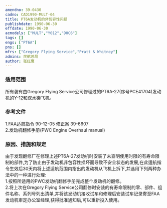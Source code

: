 ```yaml
---
amendno: 39-0430  
cadno: CAD1990-MULT-04  
title: PT6A发动机的非包容性问题  
publishdate: 1990-06-30  
effdate: 1990-06-30  
acmodels: ["MULT","Y012","DHC6"]  
tags: []  
engs: ["PT6A"]  
pns: []  
mfrs: ["Gregory Flying Service","Pratt & Whitney"]  
admins: 民航总局  
author: 张红鹰  
---
```

  
### 适用范围  
所有装有由Gregory Flying Service公司修理过的PT6A-27(序号PCE41704)发动机的Y-12和双水獭飞机。  
  
<!--more-->  
### 参考文件  
  1.FAA适航指令 90-12-05 修正案 39-6607  
  2.发动机翻修手册(PWC Engine Overhaul manual)  
  
### 原因、措施和规定  

  由于发现翻修厂在修理上述PT6A-27发动机时安装了未查明使用时限的有寿命限制的部件,为了防止由于发动机非包容性损坏而导致不安全状态的发展,在此适航指令生效后30天内将上述适航范围内指出的发动机从飞机上拆下,并选用下列两种办法中的一种进行处理:  
  1.按照所适用的PWC发动机翻修手册完成整个发动机的翻修。  
  2.将上次在Gregory Flying Service公司翻修时安装的有寿命限制的零、部件、组件名称、系列号列出清单,并将该发动机接收试车和修理后安装试车记录寄至FAA发动机审定办公室经理,获得批准通知后,可以重新投入使用。  
